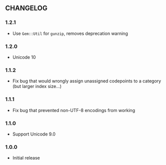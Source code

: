 ## CHANGELOG

### 1.2.1

- Use `Gem::Util` for `gunzip`, removes deprecation warning

### 1.2.0

- Unicode 10

### 1.1.2

- Fix bug that would wrongly assign unassigned codepoints to a category (but larger index size...)

### 1.1.1

- Fix bug that prevented non-UTF-8 encodings from working

### 1.1.0

- Support Unicode 9.0

### 1.0.0

- Initial release

